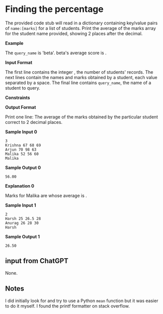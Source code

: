 # Finding the percentage

The provided code stub will read in a dictionary containing key/value pairs of `name:[marks]` for a list of students. Print the average of the marks array for the student name provided, showing 2 places after the decimal.

**Example**

The `query_name` is 'beta'. beta's average score is .

**Input Format**

The first line contains the integer , the number of students' records. The next  lines contain the names and marks obtained by a student, each value separated by a space. The final line contains `query_name`, the name of a student to query.

**Constraints**

**Output Format**

Print one line: The average of the marks obtained by the particular student correct to 2 decimal places.

**Sample Input 0**

```
3
Krishna 67 68 69
Arjun 70 98 63
Malika 52 56 60
Malika
```

**Sample Output 0**

```
56.00
```

**Explanation 0**

Marks for Malika are  whose average is .

**Sample Input 1**

```
2
Harsh 25 26.5 28
Anurag 26 28 30
Harsh
```

**Sample Output 1**

```
26.50
```

## input from ChatGPT

None.

## Notes

I did initially look for and try to use a Python `mean` function but it was easier to do it myself. I found the printf formatter on stack overflow.